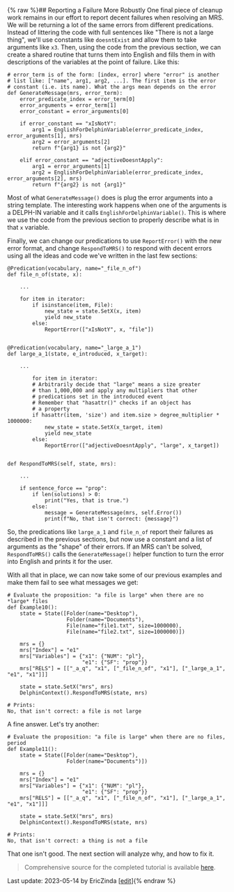 {% raw %}## Reporting a Failure More Robustly
One final piece of cleanup work remains in our effort to report decent failures when resolving an MRS. We will be returning a lot of the same errors from different predications. Instead of littering the code with full sentences like "There is not a large thing", we'll use constants like `doesntExist` and allow them to take arguments like `x3`. Then, using the code from the previous section, we can create a shared routine that turns them into English and fills them in with descriptions of the variables at the point of failure.  Like this:

```
# error_term is of the form: [index, error] where "error" is another 
# list like: ["name", arg1, arg2, ...]. The first item is the error 
# constant (i.e. its name). What the args mean depends on the error
def GenerateMessage(mrs, error_term):
    error_predicate_index = error_term[0]
    error_arguments = error_term[1]
    error_constant = error_arguments[0]

    if error_constant == "xIsNotY":
        arg1 = EnglishForDelphinVariable(error_predicate_index, error_arguments[1], mrs)
        arg2 = error_arguments[2]
        return f"{arg1} is not {arg2}"

    elif error_constant == "adjectiveDoesntApply":
        arg1 = error_arguments[1]
        arg2 = EnglishForDelphinVariable(error_predicate_index, error_arguments[2], mrs)
        return f"{arg2} is not {arg1}"
```

Most of what `GenerateMessage()` does is plug the error arguments into a string template.  The interesting work happens when one of the arguments is a DELPH-IN variable and it calls `EnglishForDelphinVariable()`.  This is where we use the code from the previous section to properly describe what is in that `x` variable. 

Finally, we can change our predications to use `ReportError()` with the new error format, and change `RespondToMRS()` to respond with decent errors using all the ideas and code we've written in the last few sections:

```
@Predication(vocabulary, name="_file_n_of")
def file_n_of(state, x):
    
    ...
    
    for item in iterator:
        if isinstance(item, File):
            new_state = state.SetX(x, item)
            yield new_state
        else:
            ReportError(["xIsNotY", x, "file"])
                        
            
@Predication(vocabulary, name="_large_a_1")
def large_a_1(state, e_introduced, x_target):
            
    ...
    
        for item in iterator:
        # Arbitrarily decide that "large" means a size greater
        # than 1,000,000 and apply any multipliers that other
        # predications set in the introduced event
        # Remember that "hasattr()" checks if an object has
        # a property
        if hasattr(item, 'size') and item.size > degree_multiplier * 1000000:
            new_state = state.SetX(x_target, item)
            yield new_state
        else:
            ReportError(["adjectiveDoesntApply", "large", x_target])
        

def RespondToMRS(self, state, mrs):

    ...
    
    if sentence_force == "prop":
        if len(solutions) > 0:
            print("Yes, that is true.")
        else:
            message = GenerateMessage(mrs, self.Error())
            print(f"No, that isn't correct: {message}")
```

So, the predications like `large_a_1` and `file_n_of` report their failures as described in the previous sections, but now use a constant and a list of arguments as the "shape" of their errors.  If an MRS can't be solved, `RespondToMRS()` calls the `GenerateMessage()` helper function to turn the error into English and prints it for the user.

With all that in place, we can now take some of our previous examples and make them fail to see what messages we get:

```
# Evaluate the proposition: "a file is large" when there are no *large* files
def Example10():
    state = State([Folder(name="Desktop"),
                   Folder(name="Documents"),
                   File(name="file1.txt", size=1000000),
                   File(name="file2.txt", size=1000000)])

    mrs = {}
    mrs["Index"] = "e1"
    mrs["Variables"] = {"x1": {"NUM": "pl"},
                        "e1": {"SF": "prop"}}
    mrs["RELS"] = [["_a_q", "x1", ["_file_n_of", "x1"], ["_large_a_1", "e1", "x1"]]]

    state = state.SetX("mrs", mrs)
    DelphinContext().RespondToMRS(state, mrs)
    
# Prints:
No, that isn't correct: a file is not large
```

A fine answer.  Let's try another:

```
# Evaluate the proposition: "a file is large" when there are no files, period
def Example11():
    state = State([Folder(name="Desktop"),
                   Folder(name="Documents")])

    mrs = {}
    mrs["Index"] = "e1"
    mrs["Variables"] = {"x1": {"NUM": "pl"},
                        "e1": {"SF": "prop"}}
    mrs["RELS"] = [["_a_q", "x1", ["_file_n_of", "x1"], ["_large_a_1", "e1", "x1"]]]

    state = state.SetX("mrs", mrs)
    DelphinContext().RespondToMRS(state, mrs)

# Prints:
No, that isn't correct: a thing is not a file
```

That one isn't good. The next section will analyze why, and how to fix it.

> Comprehensive source for the completed tutorial is available [here](https://github.com/EricZinda/Perplexity).


Last update: 2023-05-14 by EricZinda [[edit](https://github.com/EricZinda/Perplexity/edit/main/docs/pxint/pxint0130ErrorsRobustFailure.md)]{% endraw %}